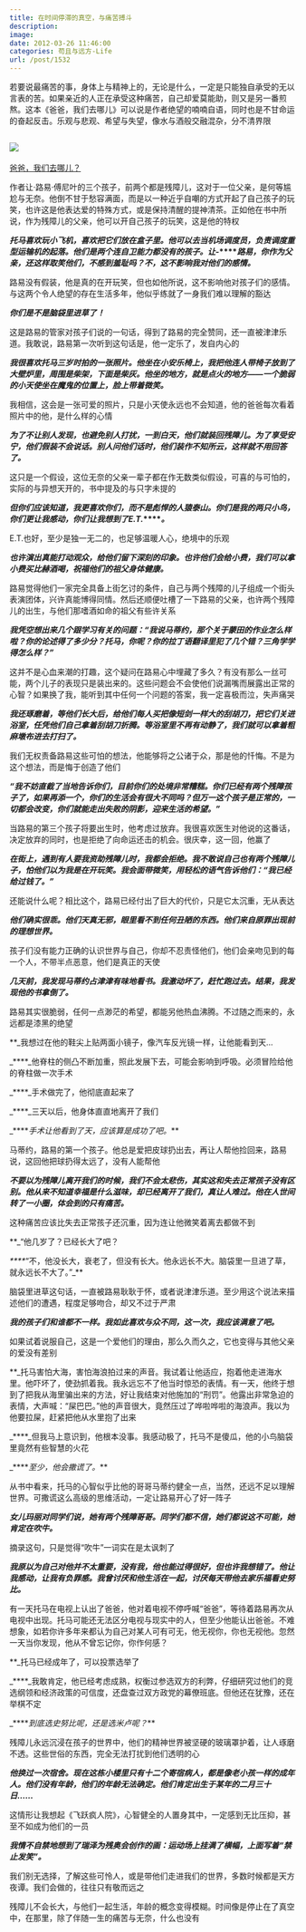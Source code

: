 ```yaml
---
title: 在时间停滞的真空，与痛苦搏斗
description: 
image: 
date: 2012-03-26 11:46:00
categories: 苟且与远方-Life
url: /post/1532
---
```


若要说最痛苦的事，身体上与精神上的，无论是什么，一定是只能独自承受的无以言表的苦。如果亲近的人正在承受这种痛苦，自己却爱莫能助，则又是另一番煎熬。这本《爸爸，我们去哪儿》可以说是作者绝望的喃喃自语，同时也是不甘命运的奋起反击。乐观与悲观、希望与失望，像水与酒般交融混杂，分不清界限

## [![](https://cdn.victor42.work/posts/2012-03/03-26/1.jpg)](http://book.douban.com/subject/4732123/)

[爸爸，我们去哪儿？](http://book.douban.com/subject/4732123/ "爸爸，我们去哪儿？")

作者让·路易·傅尼叶的三个孩子，前两个都是残障儿，这对于一位父亲，是何等尴尬与无奈。他倒不甘于愁容满面，而是以一种近乎自嘲的方式开起了自己孩子的玩笑，也许这是他表达爱的特殊方式，或是保持清醒的提神清茶。正如他在书中所说，作为残障儿的父亲，他可以开自己孩子的玩笑，这是他的特权

**_托马喜欢玩小飞机，喜欢把它们放在盒子里。他可以去当机场调度员，负责调度重型运输机的起落。他们是两个连自卫能力都没有的孩子。让-_****_路易，你作为父亲，还这样取笑他们，不感到羞耻吗？不，这不影响我对他们的感情。_**

路易没有假装，他是真的在开玩笑，但也如他所说，这不影响他对孩子们的感情。与这两个令人绝望的存在生活多年，他似乎练就了一身我们难以理解的豁达

**_你们是不是脑袋里进草了！_**

这是路易的管家对孩子们说的一句话，得到了路易的完全赞同，还一直被津津乐道。我敢说，路易第一次听到这句话是，他一定乐了，发自内心的

**_我很喜欢托马三岁时拍的一张照片。他坐在小安乐椅上，我把他连人带椅子放到了大壁炉里，周围是柴架，下面是柴灰。他坐的地方，就是点火的地方——一个脆弱的小天使坐在魔鬼的位置上，脸上带着微笑。_**

我相信，这会是一张可爱的照片，只是小天使永远也不会知道，他的爸爸每次看着照片中的他，是什么样的心情

**_为了不让别人发现，也避免别人打扰，一到白天，他们就装回残障儿。为了享受安宁，他们假装不会说话。别人问他们话时，他们装作不知所云，这样就不用回答了。_**

这只是一个假设，这位无奈的父亲一辈子都在作无数类似假设，可喜的与可怕的，实际的与异想天开的，书中提及的与只字未提的

**_但你们应该知道，我更喜欢你们，而不是彪悍的人猿泰山。你们是我的两只小鸟，你们更让我感动，你们让我想到了E.T._****_。_**

E.T.也好，至少是独一无二的，也足够温暖人心，绝境中的乐观

**_也许演出真能打动观众，给他们留下深刻的印象。也许他们会给小费，我们可以拿小费买比赫酒喝，祝福他们的祖父身体健康。_**

路易觉得他们一家完全具备上街乞讨的条件，自己与两个残障的儿子组成一个街头表演团体，兴许真能博得同情。然后还顺便吐槽了一下路易的父亲，也许两个残障儿的出生，与他们那嗜酒如命的祖父有些许关系

**_我凭空想出来几个跟学习有关的问题：“我说马蒂约，那个关于蒙田的作业怎么样啦？你的论述得了多少分？托马，你呢？你的拉丁语翻译里犯了几个错？三角学学得怎么样？”_**

这并不是心血来潮的打趣，这个疑问在路易心中埋藏了多久？有没有那么一丝可能，两个儿子的表现只是装出来的。这些问题会不会使他们说漏嘴而展露出正常的心智？如果换了我，能听到其中任何一个问题的答案，我一定喜极而泣，失声痛哭

**_我还琢磨着，等他们长大后，给他们每人买把像短剑一样大的刮胡刀，把它们关进浴室，任凭他们自己拿着刮胡刀折腾。等浴室里不再有动静了，我们就可以拿着粗麻墩布进去打扫了。_**

我们无权责备路易这些可怕的想法，他能够将之公诸于众，那是他的忏悔。不是为这个想法，而是悔于创造了他们

**_“我不妨直截了当地告诉你们，目前你们的处境非常糟糕。你们已经有两个残障孩子了，如果再添一个，你们的生活会有很大不同吗？但万一这个孩子是正常的，一切都会改变，你们就能走出失败的阴影，迎来生活的希望。”_**

当路易的第三个孩子将要出生时，他考虑过放弃。我很喜欢医生对他说的这番话，决定放弃的同时，也是拒绝了向命运还击的机会。很庆幸，这一回，他赢了

**_在街上，遇到有人要我资助残障儿时，我都会拒绝。我不敢说自己也有两个残障儿子，怕他们以为我是在开玩笑。我会面带微笑，用轻松的语气告诉他们：“我已经给过钱了。”_**

还能说什么呢？相比这个，路易已经付出了巨大的代价，只是它太沉重，无从表达

**_他们确实很乖。他们天真无邪，眼里看不到任何丑陋的东西。他们来自原罪出现前的理想世界。_**

孩子们没有能力正确的认识世界与自己，你却不忍责怪他们，他们会亲吻见到的每一个人，不带半点恶意，他们是真正的天使

**_几天前，我发现马蒂约占津津有味地看书。我激动坏了，赶忙跑过去。结果，我发现他的书拿倒了。_**

路易其实很脆弱，任何一点渺茫的希望，都能另他热血沸腾。不过随之而来的，永远都是漆黑的绝望

**_我想过在他的鞋尖上贴两面小镜子，像汽车反光镜一样，让他能看到天…

_****_他脊柱的侧凸不断加重，照此发展下去，可能会影响到呼吸。必须冒险给他的脊柱做一次手术

_****_手术做完了，他彻底直起来了

_****_三天以后，他身体直直地离开了我们

_****_手术让他看到了天，应该算是成功了吧。_**

马蒂约，路易的第一个孩子。他总是爱把皮球扔出去，再让人帮他捡回来，路易说，这回他把球扔得太远了，没有人能帮他

**_不要以为残障儿离开我们的时候，我们不会太悲伤，其实这和失去正常孩子没有区别。他从来不知道幸福是什么滋味，却已经离开了我们，真让人难过。他在人世间转了一小圈，体会到的只有痛苦。_**

这种痛苦应该比失去正常孩子还沉重，因为连让他微笑着离去都做不到

**_“他几岁了？已经长大了吧？

_****_“不，他没长大，衰老了，但没有长大。他永远长不大。脑袋里一旦进了草，就永远长不大了。”_**

脑袋里进草这句话，一直被路易耿耿于怀，或者说津津乐道。至少用这个说法来描述他们的遭遇，程度足够吻合，却又不过于严肃

**_我的孩子们和谁都不一样。我如此喜欢与众不同，这一次，我应该满意了吧。_**

如果试着说服自己，这是一个爱他们的理由，那么久而久之，它也变得与其他父亲的爱没有差别

**_托马害怕大海，害怕海浪拍过来的声音。我试着让他适应，抱着他走进海水里。他吓坏了，使劲抓着我。我永远忘不了他当时惊恐的表情。有一天，他终于想到了把我从海里骗出来的方法，好让我结束对他施加的“刑罚”。他露出非常急迫的表情，大声喊：“屎巴巴。”他的声音很大，竟然压过了哗啦哗啦的海浪声。我以为他要拉屎，赶紧把他从水里抱了出来

_****_但我马上意识到，他根本没事。我感动极了，托马不是傻瓜，他的小鸟脑袋里竟然有些智慧的火花

_****_至少，他会撒谎了。_**

从书中看来，托马的心智似乎比他的哥哥马蒂约健全一点，当然，还远不足以理解世界。可撒谎这么高级的思维活动，一定让路易开心了好一阵子

**_女儿玛丽对同学们说，她有两个残障哥哥。同学们都不信，她们都说这不可能，她肯定在吹牛。_**

摘录这句，只是觉得“吹牛”一词实在是太讽刺了

**_我原以为自己对他并不太重要，没有我，他也能过得很好，但也许我想错了。他让我感动，让我有负罪感。我曾讨厌和他生活在一起，讨厌每天带他去家乐福看史努比。_**

有一天托马在电视上认出了爸爸，他对着电视不停呼喊“爸爸”，等待着路易再次从电视中出现。托马可能还无法区分电视与现实中的人，但至少他能认出爸爸。不难想象，如若你许多年来都认为自己对某人可有可无，他无视你，你也无视他。忽然一天当你发现，他从不曾忘记你，你作何感？

**_托马已经成年了，可以投票选举了

_****_我敢肯定，他已经考虑成熟，权衡过参选双方的利弊，仔细研究过他们的竞选纲领和经济政策的可信度，还盘查过双方政党的幕僚班底。但他还在犹豫，还在举棋不定

_****_到底选史努比呢，还是选米卢呢？_**

残障儿永远沉浸在孩子的世界中，他们的精神世界被坚硬的玻璃罩护着，让人琢磨不透。这些世俗的东西，完全无法打扰到他们透明的心

**_他换过一次宿舍。现在这栋小楼里只有十二个寄宿病人，都是像老小孩一样的成年人。他们没有年龄，他们的年龄无法确定。他们肯定出生于某年的二月三十日……_**

这情形让我想起《飞跃疯人院》，心智健全的人置身其中，一定感到无比压抑，甚至不如成为他们的一员

**_我情不自禁地想到了瑞泽为残奥会创作的画：运动场上挂满了横幅，上面写着“禁止发笑”。_**

我们别无选择，了解这些可怜人，或是带他们走进我们的世界，多数时候都是天方夜谭。我们会做的，往往只有敬而远之

残障儿不会长大，与他们一起生活，年龄的概念变得模糊。时间像是停止在了真空中，在那里，除了伴随一生的痛苦与无奈，什么也没有